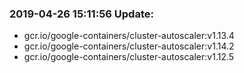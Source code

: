 ### 2019-04-26 15:11:56 Update:

- gcr.io/google-containers/cluster-autoscaler:v1.13.4
- gcr.io/google-containers/cluster-autoscaler:v1.14.2
- gcr.io/google-containers/cluster-autoscaler:v1.12.5
